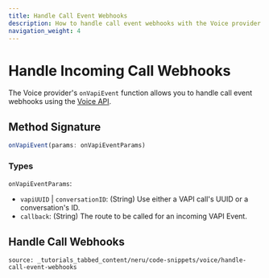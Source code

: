 ```yaml
---
title: Handle Call Event Webhooks
description: How to handle call event webhooks with the Voice provider
navigation_weight: 4
---
```


# Handle Incoming Call Webhooks

The Voice provider's `onVapiEvent` function allows you to handle call event webhooks using the [Voice API](/voice/voice-api/overview).

## Method Signature
```javascript
onVapiEvent(params: onVapiEventParams)
```

### Types

`onVapiEventParams`:

* `vapiUUID` | `conversationID`: (String) Use either a VAPI call's UUID or a conversation's ID.
* `callback`: (String) The route to be called for an incoming VAPI Event.

## Handle Call Webhooks

```tabbed_content
source: _tutorials_tabbed_content/neru/code-snippets/voice/handle-call-event-webhooks
```